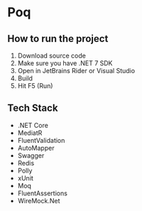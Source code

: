 # Poq

## How to run the project

1. Download source code
2. Make sure you have .NET 7 SDK
3. Open in JetBrains Rider or Visual Studio
4. Build
5. Hit F5 (Run)

## Tech Stack

- .NET Core
- MediatR
- FluentValidation
- AutoMapper
- Swagger
- Redis
- Polly
- xUnit
- Moq
- FluentAssertions
- WireMock.Net